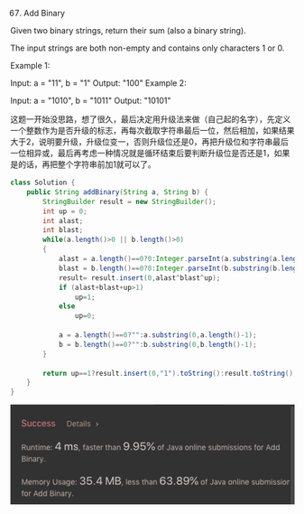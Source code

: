 67. Add Binary

Given two binary strings, return their sum (also a binary string).

The input strings are both non-empty and contains only characters 1 or 0.

Example 1:

Input: a = "11", b = "1"
Output: "100"
Example 2:

Input: a = "1010", b = "1011"
Output: "10101"

这题一开始没思路，想了很久，最后决定用升级法来做（自己起的名字），先定义一个整数作为是否升级的标志，再每次截取字符串最后一位，然后相加，如果结果大于2，说明要升级，升级位变一，否则升级位还是0，再把升级位和字符串最后一位相异或，最后再考虑一种情况就是循环结束后要判断升级位是否还是1，如果是的话，再把整个字符串前加1就可以了。

```java
class Solution {
    public String addBinary(String a, String b) {   
        StringBuilder result = new StringBuilder();
        int up = 0;
        int alast;
        int blast;
        while(a.length()>0 || b.length()>0)
        {
            alast = a.length()==0?0:Integer.parseInt(a.substring(a.length()-1));
            blast = b.length()==0?0:Integer.parseInt(b.substring(b.length()-1));
            result= result.insert(0,alast^blast^up);
            if (alast+blast+up>1)
                up=1;
            else
                up=0;
                      
            a = a.length()==0?"":a.substring(0,a.length()-1);
            b = b.length()==0?"":b.substring(0,b.length()-1);            
        }
        
        return up==1?result.insert(0,"1").toString():result.toString();
    }
}
```
![GitHub Logo](/image/67.png)